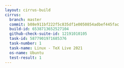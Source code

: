 ```yaml
---
layout: cirrus-build
cirrus:
  branch: master
  commit: b08e911bf222f5c835df1e0050854adbef445fac
  build-id: 6538713652527104
  github-check-suite-id: 12191010105
  task-id: 5877901971685376
  task-number: 1
  task-name: Linux - TeX Live 2021
  os-name: Ubuntu
  test-result: 1
---
```


